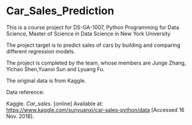 # Car_Sales_Prediction

This is a course project for DS-GA-1007, Python Programming for Data Science, Master of Science in Data Science in New York University

The project target is to predict sales of cars by building and comparing different regression models.

The project is completed by the team, whose members are Junge Zhang, Yichao Shen,Yuanxi Sun and Lyuang Fu.

The original data is from Kaggle.

Data reference: 

Kaggle. *Car_sales*. [online] Available at: https://www.kaggle.com/sunyuanxi/car-sales-python/data [Accessed 16 Nov. 2018].

